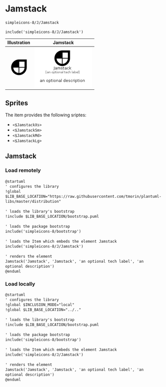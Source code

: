 # Jamstack


```text
simpleicons-8/J/Jamstack
```

```text
include('simpleicons-8/J/Jamstack')
```



| Illustration | Jamstack |
| :---: | :---: |
| ![illustration for Illustration](../../simpleicons-8/J/Jamstack.png) | ![illustration for Jamstack](../../simpleicons-8/J/Jamstack.Local.png) |



## Sprites
The item provides the following sriptes:

- `<$JamstackXs>`
- `<$JamstackSm>`
- `<$JamstackMd>`
- `<$JamstackLg>`





## Jamstack

### Load remotely
```plantuml
@startuml
' configures the library
!global $LIB_BASE_LOCATION="https://raw.githubusercontent.com/tmorin/plantuml-libs/master/distribution"

' loads the library's bootstrap
!include $LIB_BASE_LOCATION/bootstrap.puml

' loads the package bootstrap
include('simpleicons-8/bootstrap')

' loads the Item which embeds the element Jamstack
include('simpleicons-8/J/Jamstack')

' renders the element
Jamstack('Jamstack', 'Jamstack', 'an optional tech label', 'an optional description')
@enduml
```

### Load locally
```plantuml
@startuml
' configures the library
!global $INCLUSION_MODE="local"
!global $LIB_BASE_LOCATION="../.."

' loads the library's bootstrap
!include $LIB_BASE_LOCATION/bootstrap.puml

' loads the package bootstrap
include('simpleicons-8/bootstrap')

' loads the Item which embeds the element Jamstack
include('simpleicons-8/J/Jamstack')

' renders the element
Jamstack('Jamstack', 'Jamstack', 'an optional tech label', 'an optional description')
@enduml
```

